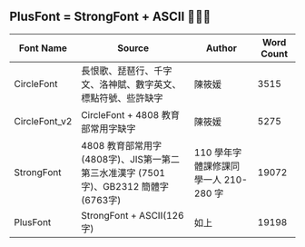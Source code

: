 ## PlusFont = StrongFont + ASCII 🤪🤪🤪
| Font Name | Source | Author | Word Count |
| --- | --- | --- | --- |
| CircleFont | 長恨歌、琵琶行、千字文、洛神賦、數字英文、標點符號、些許缺字 | 陳筱媛 | 3515 |
| CircleFont_v2 | CircleFont + 4808 教育部常用字缺字 | 陳筱媛 | 5275 |
| StrongFont | 4808 教育部常用字 (4808字)、JIS第一第二第三水准漢字 (7501字)、GB2312 簡體字 (6763字) | 110 學年字體課修課同學一人 210-280 字 | 19072 |
| PlusFont | StrongFont + ASCII(126字) | 如上 | 19198 |
